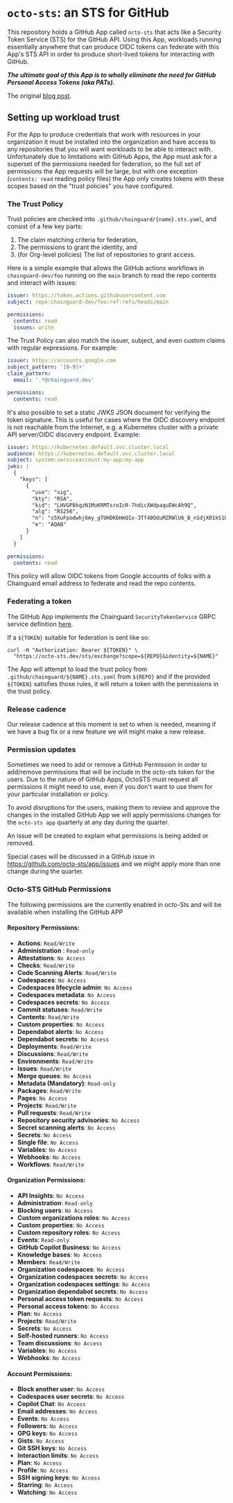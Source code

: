 # `octo-sts`: an STS for GitHub

This repository holds a GitHub App called `octo-sts` that acts like a Security
Token Service (STS) for the GitHub API. Using this App, workloads running
essentially anywhere that can produce OIDC tokens can federate with this App's
STS API in order to produce short-lived tokens for interacting with GitHub.

**_The ultimate goal of this App is to wholly eliminate the need for GitHub
Personal Access Tokens (aka PATs)._**

The original [blog post](https://www.chainguard.dev/unchained/the-end-of-github-pats-you-cant-leak-what-you-dont-have).

## Setting up workload trust

For the App to produce credentials that work with resources in your organization
it must be installed into the organization and have access to any repositories
that you will want workloads to be able to interact with.  Unfortunately due to
limitations with GitHub Apps, the App must ask for a superset of the permissions
needed for federation, so the full set of permissions the App requests will be
large, but with one exception (`contents: read` reading policy files) the App
only creates tokens with these scopes based on the "trust policies" you have
configured.

### The Trust Policy

Trust policies are checked into `.github/chainguard/{name}.sts.yaml`, and
consist of a few key parts:
1. The claim matching criteria for federation,
2. The permissions to grant the identity, and
3. (for Org-level policies) The list of repositories to grant access.

Here is a simple example that allows the GitHub actions workflows in
`chainguard-dev/foo` running on the `main` branch to read the repo contents and
interact with issues:

```yaml
issuer: https://token.actions.githubusercontent.com
subject: repo:chainguard-dev/foo:ref:refs/heads/main

permissions:
  contents: read
  issues: write
```

The Trust Policy can also match the issuer, subject, and even custom claims with
regular expressions.  For example:

```yaml
issuer: https://accounts.google.com
subject_pattern: '[0-9]+'
claim_pattern:
  email: '.*@chainguard.dev'

permissions:
  contents: read
```

It's also possible to set a static JWKS JSON document for verifying the token
signature. This is useful for cases where the OIDC discovery endpoint is not
reachable from the Internet, e.g. a Kubernetes cluster with a private API
server/OIDC discovery endpoint. Example:

```yaml
issuer: https://kubernetes.default.svc.cluster.local
audience: https://kubernetes.default.svc.cluster.local
subject: system:serviceaccount:my-app:my-app
jwks: |
  {
    "keys": [
      {
        "use": "sig",
        "kty": "RSA",
        "kid": "LHVGP8kqzN1MuKRMTsroIcR-7hdicXWdpaquEWcAh9Q",
        "alg": "RS256",
        "n": "s5XuFpodwhj6my_gTUHDKbHmQIx-3Tf40OduMZRWlU6_B_nSdjX01kS1UQSGw_G5eVQARooI-tY1vj3bBwn4dEEFa2TlnNnAJca0hj2Izef8A8Uw-mT0fgGI4Hs3xS84Mn_WXNlKXEiPLiFyOGNr0GQBKZDyTps8JUlvnwuWCv1gkzudUHa8B0i8ITSEUclK9_LqZj4zXUAN0Wj_4DVfI_PQ0IHci9K5Q9bgCV0j1EvTsyrwGyLFwyhktUmNhjREAfgYmxvbIRhPSP4YuO2Et1KM7YmjA75cQ9oE3i-QLrOZDripyMRop5RmWttQCEdEWLQWPzBd7aZ5CLbmZuIlIQ",
        "e": "AQAB"
      }
    ]
  }

permissions:
  contents: read
```

This policy will allow OIDC tokens from Google accounts of folks with a
Chainguard email address to federate and read the repo contents.

### Federating a token

The GitHub App implements the Chainguard `SecurityTokenService` GRPC service
definition [here](https://github.com/chainguard-dev/sdk/blob/main/proto/platform/oidc/v1/oidc.platform.proto#L13-L28).

If a `${TOKEN}` suitable for federation is sent like so:
```
curl -H "Authorization: Bearer ${TOKEN}" \
  "https://octo-sts.dev/sts/exchange?scope=${REPO}&identity=${NAME}"
```

The App will attempt to load the trust policy from
`.github/chainguard/${NAME}.sts.yaml` from `${REPO}` and if the provided `${TOKEN}`
satisfies those rules, it will return a token with the permissions in the trust
policy.

### Release cadence

Our release cadence at this moment is set to when is needed, meaning if we have a bug fix or a new feature
we will might make a new release.

### Permission updates

Sometimes we need to add or remove a GitHub Permission in order to add/remove permissions that will be include in the
octo-sts token for the users. Due to the nature of GitHub Apps, OctoSTS must request all permissions it might need to use, even if you don't want to use them for your particular installation or policy.

To avoid disruptions for the users, making them to review and approve the changes in the installed GitHub App we
will apply permissions changes for the `octo-sts app` quarterly at any day during the quarter.

An issue will be created to explain what permissions is being added or removed.

Special cases will be discussed in a GitHub issue in https://github.com/octo-sts/app/issues and we might apply more than
one change during the quarter.

### Octo-STS GitHub Permissions

The following permissions are the currently enabled in octo-Sts and will be available when installing the GitHub APP

#### Repository Permissions:

  - **Actions**: `Read/Write`
  - **Administration** : `Read-only`
  - **Attestations**: `No Access`
  - **Checks**: `Read/Write`
  - **Code Scanning Alerts**: `Read/Write`
  - **Codespaces**: `No Access`
  - **Codespaces lifecycle admin**: `No Access`
  - **Codespaces metadata**: `No Access`
  - **Codespaces secrets**: `No Access`
  - **Commit statuses**: `Read/Write`
  - **Contents**: `Read/Write`
  - **Custom properties**: `No Access`
  - **Dependabot alerts**: `No Access`
  - **Dependabot secrets**: `No Access`
  - **Deployments**: `Read/Write`
  - **Discussions**: `Read/Write`
  - **Environments**: `Read/Write`
  - **Issues**: `Read/Write`
  - **Merge queues**: `No Access`
  - **Metadata (Mandatory)**: `Read-only`
  - **Packages**: `Read/Write`
  - **Pages**: `No Access`
  - **Projects**: `Read/Write`
  - **Pull requests**: `Read/Write`
  - **Repository security advisories**: `No Access`
  - **Secret scanning alerts**: `No Access`
  - **Secrets**: `No Access`
  - **Single file**: `No Access`
  - **Variables**: `No Access`
  - **Webhooks**: `No Access`
  - **Workflows**: `Read/Write`

#### Organization Permissions:

- **API Insights**: `No Access`
- **Administration**: `Read-only`
- **Blocking users**: `No Access`
- **Custom organizations roles**: `No Access`
- **Custom properties**: `No Access`
- **Custom repository roles**: `No Access`
- **Events**: `Read-only`
- **GitHub Copilot Business**: `No Access`
- **Knowledge bases**: `No Access`
- **Members**: `Read/Write`
- **Organization codespaces**: `No Access`
- **Organization codespaces secrets**: `No Access`
- **Organization codespaces settings**: `No Access`
- **Organization dependabot secrets**: `No Access`
- **Personal access token requests**: `No Access`
- **Personal access tokens**: `No Access`
- **Plan**: `No Access`
- **Projects**: `Read/Write`
- **Secrets**: `No Access`
- **Self-hosted runners**: `No Access`
- **Team discussions**: `No Access`
- **Variables**: `No Access`
- **Webhooks**: `No Access`

#### Account Permissions:

- **Block another user**: `No Access`
- **Codespaces user secrets**: `No Access`
- **Copilot Chat**: `No Access`
- **Email addresses**: `No Access`
- **Events**: `No Access`
- **Followers**: `No Access`
- **GPG keys**: `No Access`
- **Gists**: `No Access`
- **Git SSH keys**: `No Access`
- **Interaction limits**: `No Access`
- **Plan**: `No Access`
- **Profile**: `No Access`
- **SSH signing keys**: `No Access`
- **Starring**: `No Access`
- **Watching**: `No Access`
